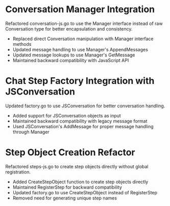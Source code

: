 # Conversation Manager Integration

Refactored conversation-js.go to use the Manager interface instead of raw Conversation type for better encapsulation and consistency.

- Replaced direct Conversation manipulation with Manager interface methods
- Updated message handling to use Manager's AppendMessages
- Updated message lookups to use Manager's GetMessage
- Maintained backward compatibility with JavaScript API 

# Chat Step Factory Integration with JSConversation

Updated factory.go to use JSConversation for better conversation handling.

- Added support for JSConversation objects as input
- Maintained backward compatibility with legacy message format
- Used JSConversation's AddMessage for proper message handling through Manager 

# Step Object Creation Refactor

Refactored steps-js.go to create step objects directly without global registration.

- Added CreateStepObject function to create step objects directly
- Maintained RegisterStep for backward compatibility
- Updated factory.go to use CreateStepObject instead of RegisterStep
- Removed need for generating unique step names 